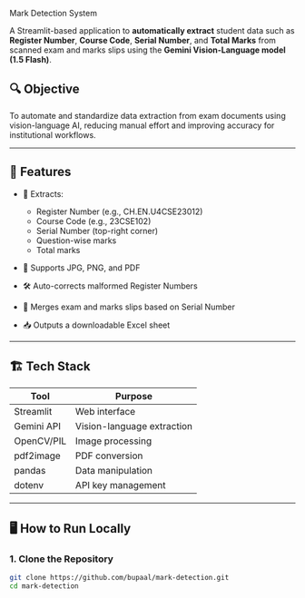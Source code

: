 Mark Detection System

A Streamlit-based application to **automatically extract** student data such as **Register Number**, **Course Code**, **Serial Number**, and **Total Marks** from scanned exam and marks slips using the **Gemini Vision-Language model (1.5 Flash)**.

## 🔍 Objective

To automate and standardize data extraction from exam documents using vision-language AI, reducing manual effort and improving accuracy for institutional workflows.

---

## 🧰 Features

- 📌 Extracts:
  - Register Number (e.g., CH.EN.U4CSE23012)
  - Course Code (e.g., 23CSE102)
  - Serial Number (top-right corner)
  - Question-wise marks
  - Total marks

- 📄 Supports JPG, PNG, and PDF
- 🛠️ Auto-corrects malformed Register Numbers
- 🔗 Merges exam and marks slips based on Serial Number
- 📥 Outputs a downloadable Excel sheet

---

## 🏗️ Tech Stack

| Tool        | Purpose                     |
|-------------|-----------------------------|
| Streamlit   | Web interface               |
| Gemini API  | Vision-language extraction  |
| OpenCV/PIL  | Image processing            |
| pdf2image   | PDF conversion              |
| pandas      | Data manipulation           |
| dotenv      | API key management          |

---

## 🖥️ How to Run Locally

### 1. Clone the Repository

```bash
git clone https://github.com/bupaal/mark-detection.git
cd mark-detection
